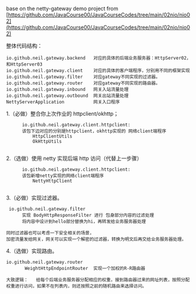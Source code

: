 base on the netty-gateway demo project  from [https://github.com/JavaCourse00/JavaCourseCodes/tree/main/02nio/nio02](https://github.com/JavaCourse00/JavaCourseCodes/tree/main/02nio/nio02)

整体代码结构：

```plain
io.github.neil.gateway.backend   对应的具体的后端业务服务器：HttpServer02，和HttpServer03
io.github.neil.gateway.client    对应的具体的客户端程序，分别用不同的框架实现
io.github.neil.gateway.filter    对应gateway不同实现的过滤器。
io.github.neil.gateway.router    对应gateway不同实现的路由器。
io.github.neil.gateway.inbound   网关入站流量处理
io.github.neil.gateway.outbound  网关出站流量处理
NettyServerApplication           网关入口程序
```



1.（必做）整合你上次作业的 httpclient/okhttp；

```plain
      io.github.neil.gateway.client.httpclient:
      该包下边对应的分别是httpclient，okhttp实现的 网络client端程序
          HttpClientUtils
          OkHttpUtils
      
```

 2.（选做）使用 netty 实现后端 http 访问（代替上一步骤）

```plain
      io.github.neil.gateway.client.httpclient:
      该包新增netty实现的网络client端程序
          NettyHttpClient
      
```

 3.（必做）实现过滤器。

```plain
 io.github.neil.gateway.filter   
      实现 BodyHttpResponseFilter 进行 包身部分内容的过滤处理
      将内容中设计到hello部分替换为hi，再转发给业务服务器处理
      
同时过滤器也可以考虑一下安全相关的场景，
加密流量发给网关，网关可以实现一个解密的过滤器，转换为明文后再交给业务服务器处理。
```

 4.（选做）实现路由。

```plain
io.github.neil.gateway.router
       WeightHttpEndpointRouter  实现一个加权的R-R路由器
       
大致逻辑：   给每个后端业务服务器分配相应的权重，接到路由器过来的网址列表，按照分配权重进行访问，如果不在列表内，则还按照之前的随机路由来选择访问。
```


